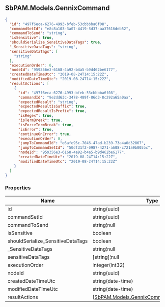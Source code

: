 
<h2 id="tocS_SbPAM.Models.GennixCommand">SbPAM.Models.GennixCommand</h2>

<a id="schemasbpam.models.gennixcommand"></a>
<a id="schema_SbPAM.Models.GennixCommand"></a>
<a id="tocSsbpam.models.gennixcommand"></a>
<a id="tocssbpam.models.gennixcommand"></a>

```json
{
  "id": "497f6eca-6276-4993-bfeb-53cbbbba6f08",
  "commandSetId": "e8c8a103-3a07-4419-8d37-aa37616deb52",
  "commandToSend": "string",
  "isSensitive": true,
  "shouldSerialize_SensitiveDataTags": true,
  "_SensitiveDataTags": "string",
  "sensitiveDataTags": [
    "string"
  ],
  "executionOrder": 0,
  "nodeId": "959356e3-6168-4a92-b4a5-b9d462be6177",
  "createdDateTimeUtc": "2019-08-24T14:15:22Z",
  "modifiedDateTimeUtc": "2019-08-24T14:15:22Z",
  "resultActions": [
    {
      "id": "497f6eca-6276-4993-bfeb-53cbbbba6f08",
      "commandId": "9e2dd63c-3478-489f-86d3-8c292a65a0aa",
      "expectedResult": "string",
      "expectedResultIsSuffix": true,
      "expectedResultIsPrefix": true,
      "isRegex": true,
      "isTermBreak": true,
      "isForceTermBreak": true,
      "isError": true,
      "continueOnError": true,
      "executionOrder": 0,
      "jumpToCommandId": "e6afe95c-7046-47ad-b239-73a4a0d32867",
      "jumpToCommandSetId": "50df31f2-0987-4271-a608-c721a9b005bc",
      "nodeId": "959356e3-6168-4a92-b4a5-b9d462be6177",
      "createdDateTimeUtc": "2019-08-24T14:15:22Z",
      "modifiedDateTimeUtc": "2019-08-24T14:15:22Z"
    }
  ]
}

```

### Properties

|Name|Type|Required|Restrictions|Description|
|---|---|---|---|---|
|id|string(uuid)|false|none|none|
|commandSetId|string(uuid)|false|none|none|
|commandToSend|string¦null|false|none|none|
|isSensitive|boolean|false|none|none|
|shouldSerialize_SensitiveDataTags|boolean|false|read-only|none|
|_SensitiveDataTags|string¦null|false|none|none|
|sensitiveDataTags|[string]¦null|false|none|none|
|executionOrder|integer(int32)|false|none|none|
|nodeId|string(uuid)|false|none|none|
|createdDateTimeUtc|string(date-time)|false|none|none|
|modifiedDateTimeUtc|string(date-time)|false|none|none|
|resultActions|[[SbPAM.Models.GennixCommandResultAction](#schemasbpam.models.gennixcommandresultaction)]¦null|false|none|none|


